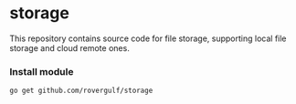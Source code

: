 # storage

This repository contains source code for file storage, 
supporting local file storage and cloud remote ones.

### Install module
```shell
go get github.com/rovergulf/storage
```
